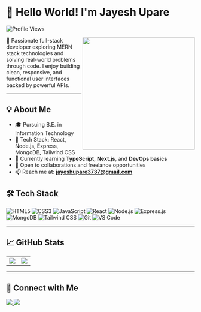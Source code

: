 # 👋 Hello World! I'm Jayesh Upare

![Profile Views](https://komarev.com/ghpvc/?username=Jayeshupare&label=Profile%20Views&color=0e75b6&style=flat-square)

<img align="right" src="https://media.giphy.com/media/qgQUggAC3Pfv687qPC/giphy.gif" width="300" />

🚀 Passionate full-stack developer exploring MERN stack technologies and solving real-world problems through code. I enjoy building clean, responsive, and functional user interfaces backed by powerful APIs.

---

## 💡 About Me

- 🎓 Pursuing B.E. in Information Technology  
- 💼 Tech Stack: React, Node.js, Express, MongoDB, Tailwind CSS  
- 🌱 Currently learning **TypeScript**, **Next.js**, and **DevOps basics**
- 🤝 Open to collaborations and freelance opportunities
- 📫 Reach me at: **jayeshupare3737@gmail.com**

<!-- Removed the underline here -->

## 🛠️ Tech Stack

![HTML5](https://img.shields.io/badge/HTML5-E34F26?style=flat&logo=html5&logoColor=white)
![CSS3](https://img.shields.io/badge/CSS3-1572B6?style=flat&logo=css3&logoColor=white)
![JavaScript](https://img.shields.io/badge/JavaScript-F7DF1E?style=flat&logo=javascript&logoColor=black)
![React](https://img.shields.io/badge/React-61DAFB?style=flat&logo=react&logoColor=black)
![Node.js](https://img.shields.io/badge/Node.js-339933?style=flat&logo=node.js&logoColor=white)
![Express.js](https://img.shields.io/badge/Express.js-000000?style=flat&logo=express&logoColor=white)
![MongoDB](https://img.shields.io/badge/MongoDB-4EA94B?style=flat&logo=mongodb&logoColor=white)
![Tailwind CSS](https://img.shields.io/badge/Tailwind_CSS-38B2AC?style=flat&logo=tailwind-css&logoColor=white)
![Git](https://img.shields.io/badge/Git-F05032?style=flat&logo=git&logoColor=white)
![VS Code](https://img.shields.io/badge/VS%20Code-007ACC?style=flat&logo=visual-studio-code&logoColor=white)

---

## 📈 GitHub Stats

<table>
  <tr>
    <td>
      <img src="https://github-readme-stats.vercel.app/api?username=Jayeshupare&show_icons=true&theme=tokyonight" />
    </td>
    <td>
      <img src="https://github-readme-stats.vercel.app/api/top-langs/?username=Jayeshupare&layout=compact&theme=tokyonight" />
    </td>
  </tr>
</table>

---

## 🔗 Connect with Me

<p align="left">
  <a href="https://www.linkedin.com/in/jayeshupare" target="_blank">
    <img src="https://img.shields.io/badge/LinkedIn-Connect-blue?style=for-the-badge&logo=linkedin&logoColor=white" />
  </a>
  <a href="mailto:jayeshupare02@gmail.com">
    <img src="https://img.shields.io/badge/Gmail-Email-red?style=for-the-badge&logo=gmail&logoColor=white" />
  </a>
</p>
